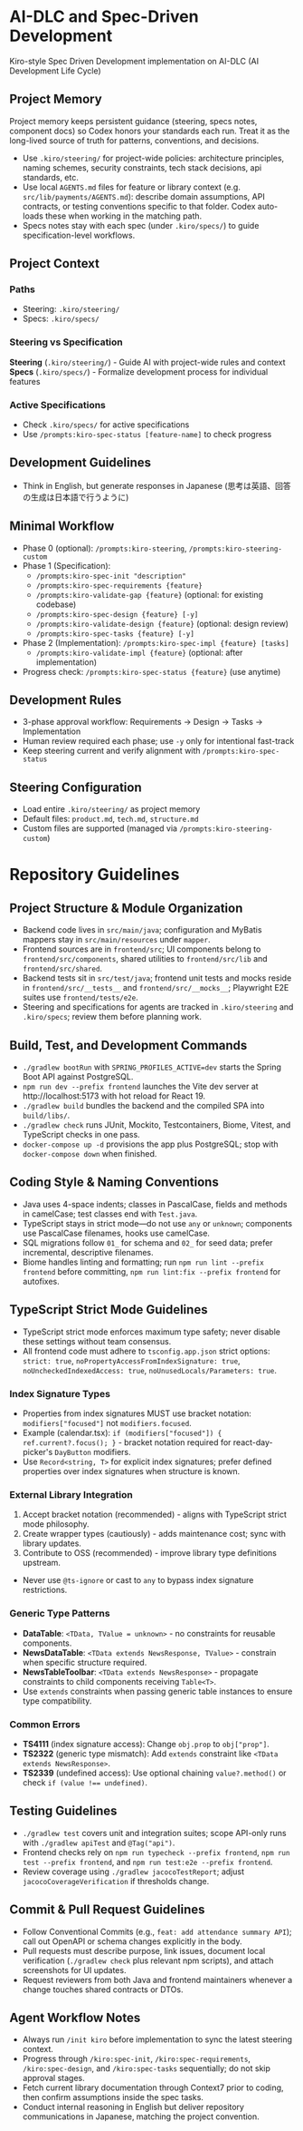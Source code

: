 # AI-DLC and Spec-Driven Development

Kiro-style Spec Driven Development implementation on AI-DLC (AI Development Life Cycle)

## Project Memory
Project memory keeps persistent guidance (steering, specs notes, component docs) so Codex honors your standards each run. Treat it as the long-lived source of truth for patterns, conventions, and decisions.

- Use `.kiro/steering/` for project-wide policies: architecture principles, naming schemes, security constraints, tech stack decisions, api standards, etc.
- Use local `AGENTS.md` files for feature or library context (e.g. `src/lib/payments/AGENTS.md`): describe domain assumptions, API contracts, or testing conventions specific to that folder. Codex auto-loads these when working in the matching path.
- Specs notes stay with each spec (under `.kiro/specs/`) to guide specification-level workflows.

## Project Context

### Paths
- Steering: `.kiro/steering/`
- Specs: `.kiro/specs/`

### Steering vs Specification

**Steering** (`.kiro/steering/`) - Guide AI with project-wide rules and context
**Specs** (`.kiro/specs/`) - Formalize development process for individual features

### Active Specifications
- Check `.kiro/specs/` for active specifications
- Use `/prompts:kiro-spec-status [feature-name]` to check progress

## Development Guidelines
- Think in English, but generate responses in Japanese (思考は英語、回答の生成は日本語で行うように)

## Minimal Workflow
- Phase 0 (optional): `/prompts:kiro-steering`, `/prompts:kiro-steering-custom`
- Phase 1 (Specification):
  - `/prompts:kiro-spec-init "description"`
  - `/prompts:kiro-spec-requirements {feature}`
  - `/prompts:kiro-validate-gap {feature}` (optional: for existing codebase)
  - `/prompts:kiro-spec-design {feature} [-y]`
  - `/prompts:kiro-validate-design {feature}` (optional: design review)
  - `/prompts:kiro-spec-tasks {feature} [-y]`
- Phase 2 (Implementation): `/prompts:kiro-spec-impl {feature} [tasks]`
  - `/prompts:kiro-validate-impl {feature}` (optional: after implementation)
- Progress check: `/prompts:kiro-spec-status {feature}` (use anytime)

## Development Rules
- 3-phase approval workflow: Requirements → Design → Tasks → Implementation
- Human review required each phase; use `-y` only for intentional fast-track
- Keep steering current and verify alignment with `/prompts:kiro-spec-status`

## Steering Configuration
- Load entire `.kiro/steering/` as project memory
- Default files: `product.md`, `tech.md`, `structure.md`
- Custom files are supported (managed via `/prompts:kiro-steering-custom`)


# Repository Guidelines

## Project Structure & Module Organization
- Backend code lives in `src/main/java`; configuration and MyBatis mappers stay in `src/main/resources` under `mapper`.
- Frontend sources are in `frontend/src`; UI components belong to `frontend/src/components`, shared utilities to `frontend/src/lib` and `frontend/src/shared`.
- Backend tests sit in `src/test/java`; frontend unit tests and mocks reside in `frontend/src/__tests__` and `frontend/src/__mocks__`; Playwright E2E suites use `frontend/tests/e2e`.
- Steering and specifications for agents are tracked in `.kiro/steering` and `.kiro/specs`; review them before planning work.

## Build, Test, and Development Commands
- `./gradlew bootRun` with `SPRING_PROFILES_ACTIVE=dev` starts the Spring Boot API against PostgreSQL.
- `npm run dev --prefix frontend` launches the Vite dev server at http://localhost:5173 with hot reload for React 19.
- `./gradlew build` bundles the backend and the compiled SPA into `build/libs/`.
- `./gradlew check` runs JUnit, Mockito, Testcontainers, Biome, Vitest, and TypeScript checks in one pass.
- `docker-compose up -d` provisions the app plus PostgreSQL; stop with `docker-compose down` when finished.

## Coding Style & Naming Conventions
- Java uses 4-space indents; classes in PascalCase, fields and methods in camelCase; test classes end with `Test.java`.
- TypeScript stays in strict mode—do not use `any` or `unknown`; components use PascalCase filenames, hooks use camelCase.
- SQL migrations follow `01_` for schema and `02_` for seed data; prefer incremental, descriptive filenames.
- Biome handles linting and formatting; run `npm run lint --prefix frontend` before committing, `npm run lint:fix --prefix frontend` for autofixes.

## TypeScript Strict Mode Guidelines
- TypeScript strict mode enforces maximum type safety; never disable these settings without team consensus.
- All frontend code must adhere to `tsconfig.app.json` strict options: `strict: true`, `noPropertyAccessFromIndexSignature: true`, `noUncheckedIndexedAccess: true`, `noUnusedLocals/Parameters: true`.

### Index Signature Types
- Properties from index signatures MUST use bracket notation: `modifiers["focused"]` not `modifiers.focused`.
- Example (calendar.tsx): `if (modifiers["focused"]) { ref.current?.focus(); }` - bracket notation required for react-day-picker's `DayButton` modifiers.
- Use `Record<string, T>` for explicit index signatures; prefer defined properties over index signatures when structure is known.

### External Library Integration
1. Accept bracket notation (recommended) - aligns with TypeScript strict mode philosophy.
2. Create wrapper types (cautiously) - adds maintenance cost; sync with library updates.
3. Contribute to OSS (recommended) - improve library type definitions upstream.
- Never use `@ts-ignore` or cast to `any` to bypass index signature restrictions.

### Generic Type Patterns
- **DataTable**: `<TData, TValue = unknown>` - no constraints for reusable components.
- **NewsDataTable**: `<TData extends NewsResponse, TValue>` - constrain when specific structure required.
- **NewsTableToolbar**: `<TData extends NewsResponse>` - propagate constraints to child components receiving `Table<T>`.
- Use `extends` constraints when passing generic table instances to ensure type compatibility.

### Common Errors
- **TS4111** (index signature access): Change `obj.prop` to `obj["prop"]`.
- **TS2322** (generic type mismatch): Add `extends` constraint like `<TData extends NewsResponse>`.
- **TS2339** (undefined access): Use optional chaining `value?.method()` or check `if (value !== undefined)`.

## Testing Guidelines
- `./gradlew test` covers unit and integration suites; scope API-only runs with `./gradlew apiTest` and `@Tag("api")`.
- Frontend checks rely on `npm run typecheck --prefix frontend`, `npm run test --prefix frontend`, and `npm run test:e2e --prefix frontend`.
- Review coverage using `./gradlew jacocoTestReport`; adjust `jacocoCoverageVerification` if thresholds change.

## Commit & Pull Request Guidelines
- Follow Conventional Commits (e.g., `feat: add attendance summary API`); call out OpenAPI or schema changes explicitly in the body.
- Pull requests must describe purpose, link issues, document local verification (`./gradlew check` plus relevant npm scripts), and attach screenshots for UI updates.
- Request reviewers from both Java and frontend maintainers whenever a change touches shared contracts or DTOs.

## Agent Workflow Notes
- Always run `/init kiro` before implementation to sync the latest steering context.
- Progress through `/kiro:spec-init`, `/kiro:spec-requirements`, `/kiro:spec-design`, and `/kiro:spec-tasks` sequentially; do not skip approval stages.
- Fetch current library documentation through Context7 prior to coding, then confirm assumptions inside the spec tasks.
- Conduct internal reasoning in English but deliver repository communications in Japanese, matching the project convention.
